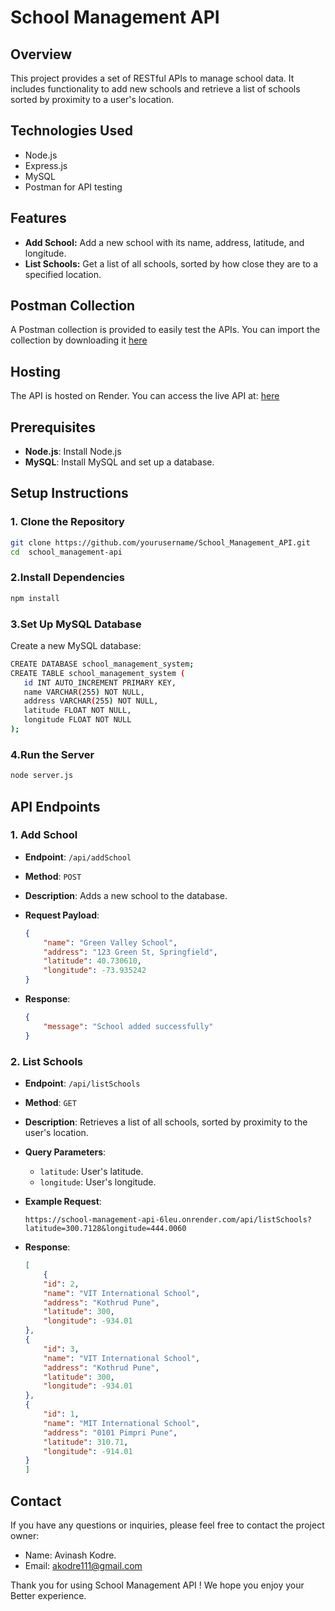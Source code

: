 # School Management API

## Overview
This project provides a set of RESTful APIs to manage school data. It includes functionality to add new schools and retrieve a list of schools sorted by proximity to a user's location.

## Technologies Used
- Node.js
- Express.js
- MySQL
- Postman for API testing

## Features

- **Add School:** Add a new school with its name, address, latitude, and longitude.
- **List Schools:** Get a list of all schools, sorted by how close they are to a specified location.

## Postman Collection
A Postman collection is provided to easily test the APIs. You can import the collection by downloading it [here](./postman/School.postman_collection.json)

## Hosting
The API is hosted on Render. You can access the live API at: [here](https://school-management-api-6leu.onrender.com)
## Prerequisites

- **Node.js**: Install Node.js
- **MySQL**: Install MySQL and set up a database.

## Setup Instructions

### 1. Clone the Repository

```bash
git clone https://github.com/yourusername/School_Management_API.git
cd  school_management-api
```

### 2.Install Dependencies

```bash
npm install
```
### 3.Set Up MySQL Database
 Create a new MySQL database:

 ```bash
CREATE DATABASE school_management_system;
CREATE TABLE school_management_system (
    id INT AUTO_INCREMENT PRIMARY KEY,
    name VARCHAR(255) NOT NULL,
    address VARCHAR(255) NOT NULL,
    latitude FLOAT NOT NULL,
    longitude FLOAT NOT NULL
);
```

### 4.Run the Server
 ```bash
node server.js
```

## API Endpoints

### 1. Add School

- **Endpoint**: `/api/addSchool`
- **Method**: `POST`
- **Description**: Adds a new school to the database.
- **Request Payload**:

    ```json
    {
        "name": "Green Valley School",
        "address": "123 Green St, Springfield",
        "latitude": 40.730610,
        "longitude": -73.935242
    }
    ```

- **Response**:

    ```json
    {
        "message": "School added successfully"
    }
    ```

### 2. List Schools

- **Endpoint**: `/api/listSchools`
- **Method**: `GET`
- **Description**: Retrieves a list of all schools, sorted by proximity to the user's location.
- **Query Parameters**:
  - `latitude`: User's latitude.
  - `longitude`: User's longitude.
- **Example Request**:

    ```url
   https://school-management-api-6leu.onrender.com/api/listSchools?latitude=300.7128&longitude=444.0060
    ```

- **Response**:

    ```json
    [
        {
        "id": 2,
        "name": "VIT International School",
        "address": "Kothrud Pune",
        "latitude": 300,
        "longitude": -934.01
    },
    {
        "id": 3,
        "name": "VIT International School",
        "address": "Kothrud Pune",
        "latitude": 300,
        "longitude": -934.01
    },
    {
        "id": 1,
        "name": "MIT International School",
        "address": "0101 Pimpri Pune",
        "latitude": 310.71,
        "longitude": -914.01
    }
    ]
    ```
## Contact

If you have any questions or inquiries, please feel free to contact the project owner:

- Name: Avinash Kodre.
- Email: akodre111@gmail.com

Thank you for using School Management API ! We hope you enjoy your Better experience.
